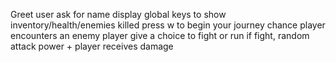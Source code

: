 Greet user
ask for name
display global keys to show inventory/health/enemies killed
press w to begin your journey
chance player encounters an enemy
player give a choice to fight or run
    if fight, random attack power + player receives damage 
